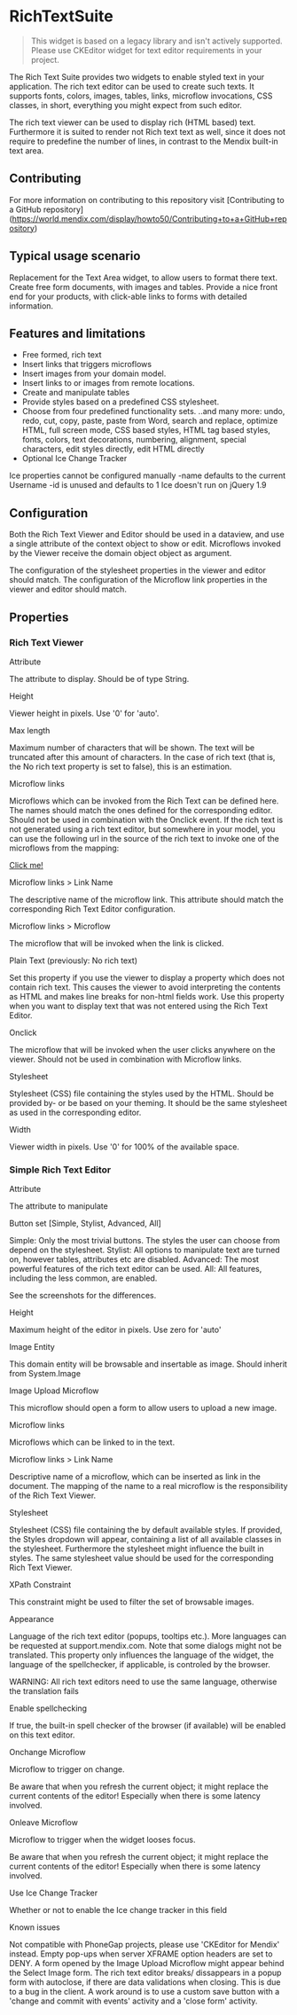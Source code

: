 # RichTextSuite
> This widget is based on a legacy library and isn't actively supported. Please use CKEditor widget for text editor requirements in your project.

The Rich Text Suite provides two widgets to enable styled text in your application. The rich text editor can be used to create such texts. It supports fonts, colors, images, tables, links, microflow invocations, CSS classes, in short, everything you might expect from such editor.

The rich text viewer can be used to display rich (HTML based) text. Furthermore it is suited to render not Rich text text as well, since it does not require to predefine the number of lines, in contrast to the Mendix built-in text area.

## Contributing
For more information on contributing to this repository visit [Contributing to a GitHub repository] (https://world.mendix.com/display/howto50/Contributing+to+a+GitHub+repository)

## Typical usage scenario
Replacement for the Text Area widget, to allow users to format there text.
Create free form documents, with images and tables.
Provide a nice front end for your products, with click-able links to forms with detailed information.

## Features and limitations
- Free formed, rich text
- Insert links that triggers microflows
- Insert images from your domain model.
- Insert links to or images from remote locations.
- Create and manipulate tables
- Provide styles based on a predefined CSS stylesheet.
- Choose from four predefined functionality sets.
..and many more: undo, redo, cut, copy, paste, paste from Word, search and replace, optimize HTML, full screen mode, CSS based styles, HTML tag based styles, fonts, colors, text decorations, numbering, alignment, special characters, edit styles directly, edit HTML directly
- Optional Ice Change Tracker

Ice properties cannot be configured manually
-name defaults to the current Username
-id is unused and defaults to 1
Ice doesn't run on jQuery 1.9

## Configuration
Both the Rich Text Viewer and Editor should be used in a dataview, and use a single attribute of the context object to show or edit.
Microflows invoked by the Viewer receive the domain object object as argument.

The configuration of the stylesheet properties in the viewer and editor should match.
The configuration of the Microflow link properties in the viewer and editor should match.


## Properties


### Rich Text Viewer
Attribute

The attribute to display. Should be of type String.

Height

Viewer height in pixels. Use '0' for 'auto'.

Max length

Maximum number of characters that will be shown. The text will be truncated after this amount of characters. In the case of rich text (that is, the No rich text property is set to false), this is an estimation.

Microflow links

Microflows which can be invoked from the Rich Text can be defined here. The names should match the ones defined for the corresponding editor. Should not be used in combination with the Onclick event. If the rich text is not generated using a rich text editor, but somewhere in your model, you can use the following url in the source of the rich text to invoke one of the microflows from the mapping:



<a href="javascript:${MyMicroflowName}">Click me!</a>

Microflow links > Link Name

The descriptive name of the microflow link. This attribute should match the corresponding Rich Text Editor configuration.

Microflow links > Microflow

The microflow that will be invoked when the link is clicked.

Plain Text (previously: No rich text)

Set this property if you use the viewer to display a property which does not contain rich text. This causes the viewer to avoid interpreting the contents as HTML and makes line breaks for non-html fields work. Use this property when you want to display text that was not entered using the Rich Text Editor.

Onclick

The microflow that will be invoked when the user clicks anywhere on the viewer. Should not be used in combination with Microflow links.

Stylesheet

Stylesheet (CSS) file containing the styles used by the HTML. Should be provided by- or be based on your theming. It should be the same stylesheet as used in the corresponding editor.

Width

Viewer width in pixels. Use '0' for 100% of the available space.



###  Simple Rich Text Editor
Attribute

The attribute to manipulate

Button set [Simple, Stylist, Advanced, All]

Simple: Only the most trivial buttons. The styles the user can choose from depend on the stylesheet.
Stylist: All options to manipulate text are turned on, however tables, attributes etc are disabled.
Advanced: The most powerful features of the rich text editor can be used.
All: All features, including the less common, are enabled.



See the screenshots for the differences.

Height

Maximum height of the editor in pixels. Use zero for 'auto'

Image Entity

This domain entity will be browsable and insertable as image. Should inherit from System.Image

Image Upload Microflow

This microflow should open a form to allow users to upload a new image.

Microflow links

Microflows which can be linked to in the text.

Microflow links > Link Name

Descriptive name of a microflow, which can be inserted as link in the document. The mapping of the name to a real microflow is the responsibility of the Rich Text Viewer.

Stylesheet

Stylesheet (CSS) file containing the by default available styles. If provided, the Styles dropdown will appear, containing a list of all available classes in the stylesheet. Furthermore the stylesheet might influence the built in styles. The same stylesheet value should be used for the corresponding Rich Text Viewer.

XPath Constraint

This constraint might be used to filter the set of browsable images.

Appearance

Language of the rich text editor (popups, tooltips etc.). More languages can be requested at support.mendix.com. Note that some dialogs might not be translated. This property only influences the language of the widget, the language of the spellchecker, if applicable, is controled by the browser.



WARNING: All rich text editors need to use the same language, otherwise the translation fails



Enable spellchecking

If true, the built-in spell checker of the browser (if available) will be enabled on this text editor.

Onchange Microflow

Microflow to trigger on change.



Be aware that when you refresh the current object; it might replace the current contents of the editor! Especially when there is some latency involved.



Onleave Microflow

Microflow to trigger when the widget looses focus.



Be aware that when you refresh the current object; it might replace the current contents of the editor! Especially when there is some latency involved.





Use Ice Change Tracker

Whether or not to enable the Ice change tracker in this field



Known issues


Not compatible with PhoneGap projects, please use 'CKEditor for Mendix' instead.
Empty pop-ups when server XFRAME option headers are set to DENY.
A form opened by the Image Upload Microflow might appear behind the Select Image form.
The rich text editor breaks/ dissappears in a popup form with autoclose, if there are data validations when closing. This is due to a bug in the client. A work around is to use a custom save button with a 'change and commit with events' activity and a 'close form' activity.